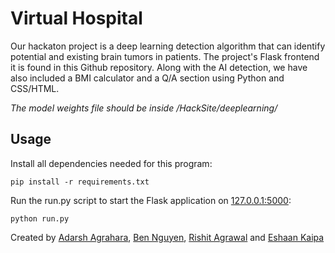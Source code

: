 # Virtual Hospital 

Our hackaton project is a deep learning detection algorithm that can identify potential and existing brain tumors in patients. The project's Flask frontend it is found in this Github repository. Along with the AI detection, we have also included a BMI calculator and a Q/A section using Python and CSS/HTML. 

*The model weights file should be inside /HackSite/deeplearning/*

## Usage

Install all dependencies needed for this program:
```
pip install -r requirements.txt
```

Run the run.py script to start the Flask application on [127.0.0.1:5000](url):
```
python run.py
```


Created by [Adarsh Agrahara](https://github.com/boogeyman-is-back-at-crabfest), [Ben Nguyen](https://github.com/BenVN123), [Rishit Agrawal](https://github.com/RishitAgrawal06) and [Eshaan Kaipa](https://github.com/epicesh) 

